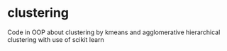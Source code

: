 # clustering
Code in OOP about clustering by kmeans and agglomerative hierarchical clustering with use of scikit learn

